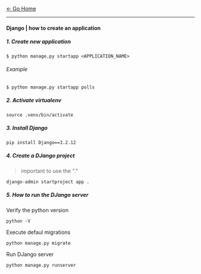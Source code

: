 [&#8592; Go Home](../README.md)

---

#### Django | how to create an application

##### 1. Create new application
```
$ python manage.py startapp <APPLICATION_NAME>
```

###### Example
```
$ python manage.py startapp polls
```

##### 2. Activate virtualenv
```
source .venv/bin/activate
```

##### 3. Install Django
```
pip install Django==3.2.12
```

##### 4. Create a DJango project
> important to use the "."
```
django-admin startproject app .
```

##### 5. How to run the DJango server
Verify the python version
```
python -V
```

Execute defaul migrations
```
python manage.py migrate
```

Run DJango server
```
python manage.py runserver
```
